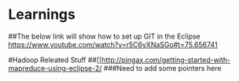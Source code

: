 # Learnings
##The below link will show how to set up GIT in the Eclipse
https://www.youtube.com/watch?v=r5C6yXNaSGo#t=75.656741


#Hadoop Releated Stuff
##[]http://pingax.com/getting-started-with-mapreduce-using-eclipse-2/
###Need to add some pointers here
